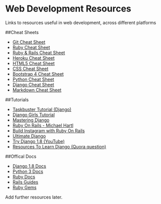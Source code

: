 # Web Development Resources
Links to resources useful in web development, across different platforms

##Cheat Sheets
+ [Git Cheat Sheet](https://www.git-tower.com/blog/git-cheat-sheet/)
+ [Ruby Cheat Sheet](http://www.cheat-sheets.org/saved-copy/RubyCheat.pdf)
+ [Ruby & Rails Cheat Sheet](http://www.pragtob.info/rails-beginner-cheatsheet/)
+ [Heroku Cheat Sheet](http://ruten.ca/2012/02/15/heroku-cheatsheet-useful-heroku-commands-reference/)
+ [HTML5 Cheat Sheet](http://makeawebsitehub.com/the-html-5-mega-cheat-sheet/)
+ [CSS Cheat Sheet](http://lesliefranke.com/files/reference/csscheatsheet.html)
+ [Bootstrap 4 Cheat Sheet](https://hackerthemes.com/bootstrap-cheatsheet/)
+ [Python Cheat Sheet](https://perso.limsi.fr/pointal/_media/python:cours:mementopython3-english.pdf)
+ [Django Cheat Sheet](https://www.mercurytide.co.uk/media/resources/django-cheat-sheet.pdf)
+ [Markdown Cheat Sheet](https://github.com/adam-p/markdown-here/wiki/Markdown-Cheatsheet)

##Tutorials
+ [Taskbuster Tutorial (Django)](http://www.marinamele.com/taskbuster-django-tutorial)
+ [Django Girls Tutorial](http://tutorial.djangogirls.org/en/index.html)
+ [Mastering Django](http://masteringdjango.com/)
+ [Ruby On Rails - Michael Hartl](https://www.railstutorial.org/book)
+ [Build Instagram with Ruby On Rails](https://www.devwalks.com/lets-build-instagram-in-rails-part-1/)
+ [Ultimate Django](https://ultimatedjango.com/learn-django/chapters/)
+ [Try Django 1.8 (YouTube)](https://www.youtube.com/watch?v=KsLHt3D_jsE&list=PLEsfXFp6DpzRcd-q4vR5qAgOZUuz8041S)
+ [Resources To Learn Django (Quora question)](https://www.quora.com/What-are-the-resources-to-learn-Django)


##Offical Docs
+ [Django 1.8 Docs](https://docs.djangoproject.com/en/1.8/)
+ [Python 3 Docs](https://docs.python.org/3/)
+ [Ruby Docs](http://ruby-doc.org/)
+ [Rails Guides](http://guides.rubyonrails.org/)
+ [Ruby Gems](https://rubygems.org/)

Add further resources later.

